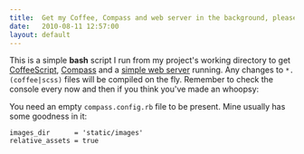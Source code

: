 ```yaml
---
title:  Get my Coffee, Compass and web server in the background, please
date:   2010-08-11 12:57:00
layout: default
---
```


This is a simple **bash** script I run from my project's working directory to get [CoffeeScript](http://coffeescript.org), [Compass](http://compass-style.org/docs/reference/compass/) and a [simple web server](http://blog.angeloff.name/post/931456447/in-need-of-a-simple-web-server) running. Any changes to `*.(coffee|scss)` files will be compiled on the fly. Remember to check the console every now and then if you think you've made an whoopsy:

<script src="http://gist.github.com/558165.js"></script>

You need an empty `compass.config.rb` file to be present. Mine usually has some goodness in it:

    images_dir      = 'static/images'
    relative_assets = true

